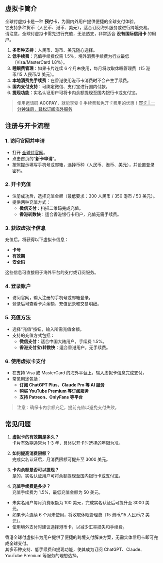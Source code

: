## 虚拟卡简介

全球付虚拟卡是一种 **预付卡**，为国内外用户提供便捷的全球支付体验。  
它支持多种货币（人民币、港币、美元），适合订阅海外服务或进行跨境交易。  
请注意，全球付虚拟卡需先进行充值，无法透支，非常适合 **没有国际信用卡** 的用户。

1. **多币种支持**：人民币、港币、美元随心选择。
2. **低手续费**：充值手续费仅需 1.5%，境外消费手续费为行业最低（Visa/MasterCard 1.8%）。
3. **睡眠费管理**：如果卡片连续 6 个月未使用，每月将收取休眠管理费（15 港币/15 人民币/2 美元）。
4. **本地消费免手续费**：在香港使用港币卡消费时不会产生手续费。
5. **国内支付支持**：可绑定微信、支付宝进行国内付款。
6. **提现功能**：实名认证用户可将卡内余额提现至国内银行卡或支付宝。

> 使用邀请码 **ACCPAY**，就能享受 0 手续费和免开卡费用的优惠！[野卡 | 一分钟注册，轻松订阅海外服务](https://bit.ly/bewildcard)

## 注册与开卡流程

### 1. 访问官网并申请

- 打开 [全球付官网](https://bit.ly/bewildcard)。
- 点击首页的“**新卡申请**”。
- 按照提示填写手机号或邮箱，选择币种（人民币、港币、美元），并设置登录密码。

### 2. 开卡充值

- 注册成功后，选择充值金额（最低要求：300 人民币 / 350 港币 / 50 美元）。
- 提供两种充值方式：
  - **微信支付**：扫描二维码完成充值。
  - **香港转数快**：适合香港银行卡用户，充值无需手续费。

### 3. 获取虚拟卡信息

充值后，将获得以下虚拟卡信息：

- **卡号**
- **有效期**
- **安全码**

这些信息可直接用于海外平台的支付或订阅服务。

### 4. 登录账户

- 访问官网，输入注册的手机号或邮箱登录。
- 登录后可查看卡片余额、充值记录和交易明细。

### 5. 充值方法

- 选择“充值”按钮，输入所需充值金额。
- 支持的充值方式包括：
  - **微信支付**：适合中国大陆用户，手续费 1.5%。
  - **香港支付宝/转数快**：适合香港用户，无手续费。

### 6. 使用虚拟卡支付

- 在支持 Visa 或 MasterCard 的海外平台上，输入虚拟卡信息完成支付。
- 常见用途包括：
  - **订阅 ChatGPT Plus、Claude Pro 等 AI 服务**
  - **购买 YouTube Premium 等订阅服务**
  - **支持 Patreon、OnlyFans 等平台**

> 注意：确保卡内余额充足，提前充值以避免支付失败。

## 常见问题

1. **虚拟卡的有效期是多久？**  
   卡片有效期通常为 1-3 年，具体以开卡时选择的年限为准。

2. **如何提高消费限额？**  
   完成实名认证后，月消费限额可提升至 3000 美元。

3. **卡内余额是否可以提现？**  
   是的，实名认证用户可将余额提现至国内银行卡或支付宝。

4. **充值手续费是多少？**  
   充值手续费为 1.5%，最低充值金额为 50 美元。

- 未实名用户每月消费限额为 100 美元，完成实名认证后可提升至 3000 美元。
- 如果卡片连续 6 个月未使用，将收取休眠管理费（15 港币/15 人民币/2 美元）。
- 使用境外支付时建议选择港币卡，以减少汇率损失和手续费。

香港全球付虚拟卡为用户提供了便捷的跨境支付解决方案，无需实体信用卡即可完成全球支付。  
其多币种支持、低手续费和提现功能，使其成为订阅 ChatGPT、Claude、YouTube Premium 等服务的理想选择。